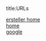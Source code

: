 title:URLs

[ersteller home](http://ersteller.net/index)  
[home](/index)  
[google](https://google.de)